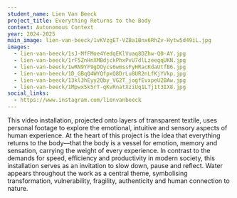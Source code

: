 ```yaml
---
student_name: Lien Van Beeck
project_title: Everything Returns to the Body
context: Autonomous Context
year: 2024-2025
main_image: lien-van-beeck/1vKVzgET-VZBa1Bnx6RhZv-Hytw5d49iL.jpg
images:
  - lien-van-beeck/1sJ-MfFMoe4YedqEKlVuaq8DZhw-Q0-AY.jpg
  - lien-van-beeck/1rF5ZnHnXMBdjckPhxPvU7dlLzeegqUKN.jpg
  - lien-van-beeck/1wRN9YF9gDOycs6wmssFyHRacKdaUtfB6.jpg
  - lien-van-beeck/1D_GBqQ4WYQfpxQ8DrLu8UR2nLfKjYVkp.jpg
  - lien-van-beeck/13kl3hEyy2Qby_VG2T_jogfEvxpeU2BAw.jpg
  - lien-van-beeck/1Mpwx5k5rT-qKvRnatXziUq1LTj1t3IX8.jpg
social_links:
  - https://www.instagram.com/lienvanbeeck
---
```

This video installation, projected onto layers of transparent textile, uses personal footage to explore the emotional, intuitive and sensory aspects of human experience. At the heart of this project is the idea that everything returns to the body—that the body is a vessel for emotion, memory and sensation, carrying the weight of every experience. In contrast to the demands for speed, efficiency and productivity in modern society, this installation serves as an invitation to slow down, pause and reflect. Water appears throughout the work as a central theme, symbolising transformation, vulnerability, fragility, authenticity and human connection to nature.

